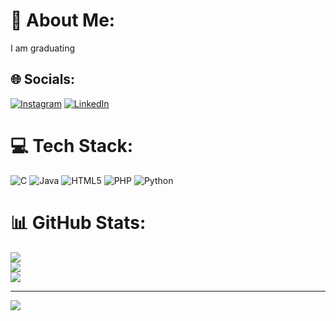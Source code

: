 # 💫 About Me:
I am graduating


## 🌐 Socials:
[![Instagram](https://img.shields.io/badge/Instagram-%23E4405F.svg?logo=Instagram&logoColor=white)](https://instagram.com/uma_insta_lover) [![LinkedIn](https://img.shields.io/badge/LinkedIn-%230077B5.svg?logo=linkedin&logoColor=white)](https://www.linkedin.com/in/uma-j-3bb8b22a5) 

# 💻 Tech Stack:
![C](https://img.shields.io/badge/c-%2300599C.svg?style=plastic&logo=c&logoColor=white) ![Java](https://img.shields.io/badge/java-%23ED8B00.svg?style=plastic&logo=openjdk&logoColor=white) ![HTML5](https://img.shields.io/badge/html5-%23E34F26.svg?style=plastic&logo=html5&logoColor=white) ![PHP](https://img.shields.io/badge/php-%23777BB4.svg?style=plastic&logo=php&logoColor=white) ![Python](https://img.shields.io/badge/python-3670A0?style=plastic&logo=python&logoColor=ffdd54)
# 📊 GitHub Stats:
![](https://github-readme-stats.vercel.app/api?username=umaj06&theme=dark&hide_border=false&include_all_commits=true&count_private=true)<br/>
![](https://github-readme-streak-stats.herokuapp.com/?user=umaj06&theme=dark&hide_border=false)<br/>
![](https://github-readme-stats.vercel.app/api/top-langs/?username=umaj06&theme=dark&hide_border=false&include_all_commits=true&count_private=true&layout=compact)

---
[![](https://visitcount.itsvg.in/api?id=umaj06&icon=0&color=0)](https://visitcount.itsvg.in)

<!-- Proudly created with GPRM ( https://gprm.itsvg.in ) -->
